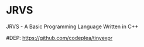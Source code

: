 # JRVS

JRVS - A Basic Programming Language Written in C++

#DEP:
https://github.com/codeplea/tinyexpr
